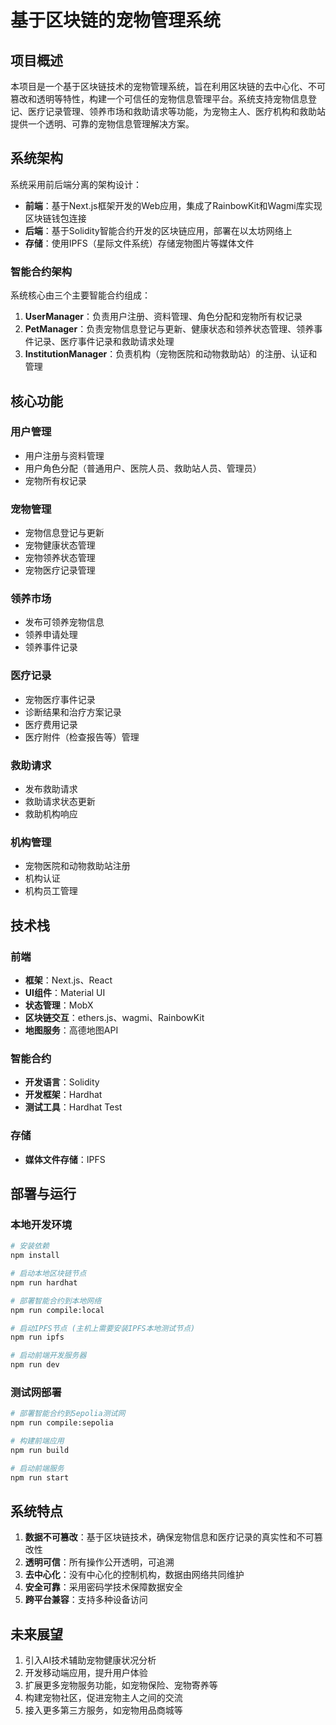 # 基于区块链的宠物管理系统

## 项目概述

本项目是一个基于区块链技术的宠物管理系统，旨在利用区块链的去中心化、不可篡改和透明等特性，构建一个可信任的宠物信息管理平台。系统支持宠物信息登记、医疗记录管理、领养市场和救助请求等功能，为宠物主人、医疗机构和救助站提供一个透明、可靠的宠物信息管理解决方案。

## 系统架构

系统采用前后端分离的架构设计：

- **前端**：基于Next.js框架开发的Web应用，集成了RainbowKit和Wagmi库实现区块链钱包连接
- **后端**：基于Solidity智能合约开发的区块链应用，部署在以太坊网络上
- **存储**：使用IPFS（星际文件系统）存储宠物图片等媒体文件

### 智能合约架构

系统核心由三个主要智能合约组成：

1. **UserManager**：负责用户注册、资料管理、角色分配和宠物所有权记录
2. **PetManager**：负责宠物信息登记与更新、健康状态和领养状态管理、领养事件记录、医疗事件记录和救助请求处理
3. **InstitutionManager**：负责机构（宠物医院和动物救助站）的注册、认证和管理

## 核心功能

### 用户管理

- 用户注册与资料管理
- 用户角色分配（普通用户、医院人员、救助站人员、管理员）
- 宠物所有权记录

### 宠物管理

- 宠物信息登记与更新
- 宠物健康状态管理
- 宠物领养状态管理
- 宠物医疗记录管理

### 领养市场

- 发布可领养宠物信息
- 领养申请处理
- 领养事件记录

### 医疗记录

- 宠物医疗事件记录
- 诊断结果和治疗方案记录
- 医疗费用记录
- 医疗附件（检查报告等）管理

### 救助请求

- 发布救助请求
- 救助请求状态更新
- 救助机构响应

### 机构管理

- 宠物医院和动物救助站注册
- 机构认证
- 机构员工管理

## 技术栈

### 前端

- **框架**：Next.js、React
- **UI组件**：Material UI
- **状态管理**：MobX
- **区块链交互**：ethers.js、wagmi、RainbowKit
- **地图服务**：高德地图API

### 智能合约

- **开发语言**：Solidity
- **开发框架**：Hardhat
- **测试工具**：Hardhat Test

### 存储

- **媒体文件存储**：IPFS

## 部署与运行

### 本地开发环境

```bash
# 安装依赖
npm install

# 启动本地区块链节点
npm run hardhat

# 部署智能合约到本地网络
npm run compile:local

# 启动IPFS节点 (主机上需要安装IPFS本地测试节点)
npm run ipfs

# 启动前端开发服务器
npm run dev
```

### 测试网部署

```bash
# 部署智能合约到Sepolia测试网
npm run compile:sepolia

# 构建前端应用
npm run build

# 启动前端服务
npm run start
```

## 系统特点

1. **数据不可篡改**：基于区块链技术，确保宠物信息和医疗记录的真实性和不可篡改性
2. **透明可信**：所有操作公开透明，可追溯
3. **去中心化**：没有中心化的控制机构，数据由网络共同维护
4. **安全可靠**：采用密码学技术保障数据安全
5. **跨平台兼容**：支持多种设备访问

## 未来展望

1. 引入AI技术辅助宠物健康状况分析
2. 开发移动端应用，提升用户体验
3. 扩展更多宠物服务功能，如宠物保险、宠物寄养等
4. 构建宠物社区，促进宠物主人之间的交流
5. 接入更多第三方服务，如宠物用品商城等
